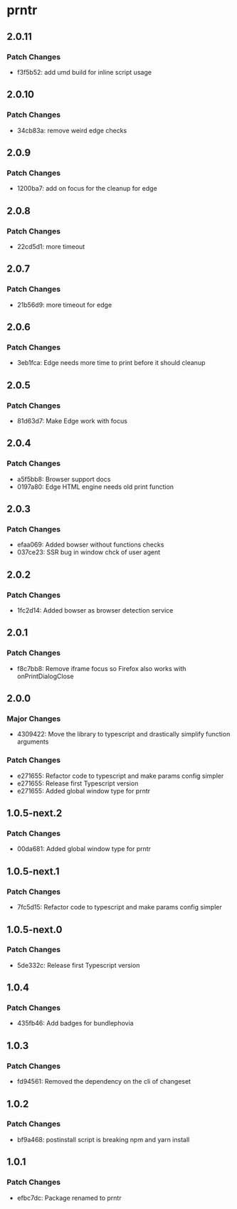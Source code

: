 # prntr

## 2.0.11

### Patch Changes

- f3f5b52: add umd build for inline script usage

## 2.0.10

### Patch Changes

- 34cb83a: remove weird edge checks

## 2.0.9

### Patch Changes

- 1200ba7: add on focus for the cleanup for edge

## 2.0.8

### Patch Changes

- 22cd5d1: more timeout

## 2.0.7

### Patch Changes

- 21b56d9: more timeout for edge

## 2.0.6

### Patch Changes

- 3eb1fca: Edge needs more time to print before it should cleanup

## 2.0.5

### Patch Changes

- 81d63d7: Make Edge work with focus

## 2.0.4

### Patch Changes

- a5f5bb8: Browser support docs
- 0197a80: Edge HTML engine needs old print function

## 2.0.3

### Patch Changes

- efaa069: Added bowser without functions checks
- 037ce23: SSR bug in window chck of user agent

## 2.0.2

### Patch Changes

- 1fc2d14: Added bowser as browser detection service

## 2.0.1

### Patch Changes

- f8c7bb8: Remove iframe focus so Firefox also works with onPrintDialogClose

## 2.0.0

### Major Changes

- 4309422: Move the library to typescript and drastically simplify function arguments

### Patch Changes

- e271655: Refactor code to typescript and make params config simpler
- e271655: Release first Typescript version
- e271655: Added global window type for prntr

## 1.0.5-next.2

### Patch Changes

- 00da681: Added global window type for prntr

## 1.0.5-next.1

### Patch Changes

- 7fc5d15: Refactor code to typescript and make params config simpler

## 1.0.5-next.0

### Patch Changes

- 5de332c: Release first Typescript version

## 1.0.4

### Patch Changes

- 435fb46: Add badges for bundlephovia

## 1.0.3

### Patch Changes

- fd94561: Removed the dependency on the cli of changeset

## 1.0.2

### Patch Changes

- bf9a468: postinstall script is breaking npm and yarn install

## 1.0.1

### Patch Changes

- efbc7dc: Package renamed to prntr
